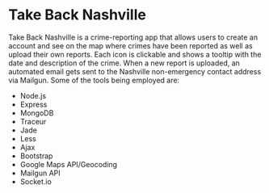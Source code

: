 Take Back Nashville
===============

Take Back Nashville is a crime-reporting app that allows users to create an account and see on the map where crimes have been reported as well as upload their own reports. Each icon is clickable and shows a tooltip with the date and description of the crime. When a new report is uploaded, an automated email gets sent to the Nashville non-emergency contact address via Mailgun. Some of the tools being employed are:

- Node.js
- Express
- MongoDB
- Traceur
- Jade
- Less
- Ajax
- Bootstrap
- Google Maps API/Geocoding
- Mailgun API
- Socket.io
